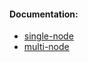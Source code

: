 #### Documentation:
- [single-node](https://projectcalico.docs.tigera.io/getting-started/kubernetes/k3s/quickstart)
- [multi-node](https://projectcalico.docs.tigera.io/getting-started/kubernetes/k3s/multi-node-install)
